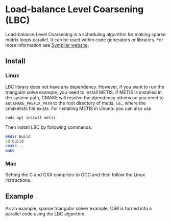 # Load-balance Level Coarsening (LBC)
Load-balance Level Coarsening is a scheduling algorithm for 
making sparse matrix loops parallel. It can be used within 
 code generators or libraries. For more information see 
[Sympiler website](http:://www.sympiler.com/).

## Install

### Linux
LBC library does not have any dependency.
However, if you want to run the triangular solve example, 
you need to install METIS. If METIS is installed in the system path,
CMAKE will resolve the dpendency otherwise you need to set 
`CMAKE_PREFIX_PATH` to the root directory of metis, i.e., 
where the cmakelists file exists. 
For installing METIS in Ubuntu you can also use
```
sudo apt install metis
```


Then install LBC by following commands:

```bash
mkdir build
cd build
cmake ..
make
```

### Mac
Setting the C and CXX compilers to GCC and then follow the Linux 
instructions. 

## Example
As an example, sparse triangular solver example, CSR is turned into
a parallel code using the LBC algorithm. 


